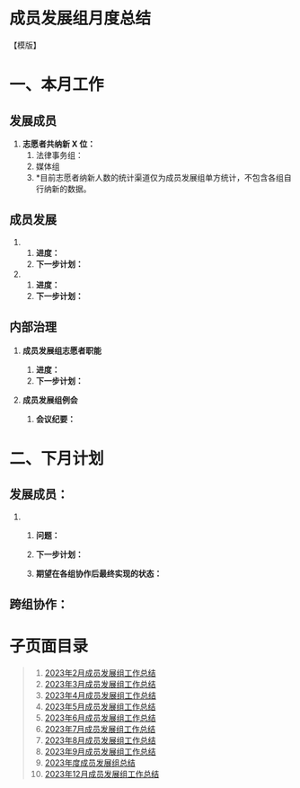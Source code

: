 # 成员发展组月度总结

【模版】

# 一、本月工作

## 发展成员

1.  **志愿者共纳新 X 位：**
    1.  法律事务组：
    2.  媒体组
    3.  \*目前志愿者纳新人数的统计渠道仅为成员发展组单方统计，不包含各组自行纳新的数据。

## 成员发展

1.  1.  **进度：**
    2.  **下一步计划：**
2.  1.  **进度：**
    2.  **下一步计划：**

## 内部治理

1.  **成员发展组志愿者职能**
    1.  **进度：**
    2.  **下一步计划：**
        
2.  **成员发展组例会**
    1.  **会议纪要：**
    

# 二、下月计划

## 发展成员：

1.  1.  **问题：**
        
    2.  **下一步计划：**
        
    3.  **期望在各组协作后最终实现的状态：**
        

## 跨组协作：

# 子页面目录

> 1.  [2023年2月成员发展组工作总结][1]
> 2.  [2023年3月成员发展组工作总结][2]
> 3.  [2023年4月成员发展组工作总结][3]
> 4.  [2023年5月成员发展组工作总结][4]
> 5.  [2023年6月成员发展组工作总结][5]
> 6.  [2023年7月成员发展组工作总结][6]
> 7.  [2023年8月成员发展组工作总结][7]
> 8.  [2023年9月成员发展组工作总结][8]
> 9.  [2023年度成员发展组总结][9]
> 10. [2023年12月成员发展组工作总结][10]

[1]: https://kaiyuanshe.feishu.cn/wiki/wikcnaHN9ADWdC5O1YDe904viaf
[2]: https://kaiyuanshe.feishu.cn/wiki/wikcnDA6pO6zrwNiobbfwHqU2Xf
[3]: https://kaiyuanshe.feishu.cn/wiki/R7s1w6JPrivhLNksDoZczk61ntV
[4]: https://kaiyuanshe.feishu.cn/wiki/CibiwQYThi6lAUkykl9ca2CHnLc
[5]: https://kaiyuanshe.feishu.cn/wiki/LTTkwmDXhicJOfkzs6GcCUnbnWf
[6]: https://kaiyuanshe.feishu.cn/wiki/V0sAwwzPdi78eJkXHO6cc1kan3N
[7]: https://kaiyuanshe.feishu.cn/wiki/O5yawg0HwiQY1PkZRh6cOGJsnYd
[8]: https://kaiyuanshe.feishu.cn/wiki/UPaPwa1vgi6EJ0kVQh4cKOThnzf
[9]: https://kaiyuanshe.feishu.cn/wiki/O33iwb1Ieiol6hk1txpcYWYvnMd
[10]: https://kaiyuanshe.feishu.cn/wiki/HH2hwP4ifi80n0kNfDBcI8IGnCd